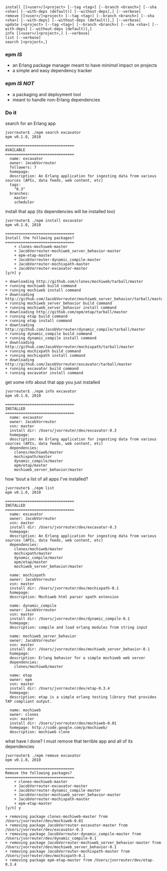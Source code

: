 	install [[<user>/]<project> [--tag <tag>] [--branch <branch>] [--sha <sha>] [--with-deps (default)] [--without-deps],] [--verbose]
	remove [[<user>/]<project> [--tag <tag>] [--branch <branch>] [--sha <sha>] [--with-deps] [--without-deps (default)],] [--verbose]
	update [<project> [--tag <tag>] [--branch <branch>] [--sha <sha>] [--with-deps] [--without-deps (default)],]
	info [[<user>/]<project>,] [--verbose]
	list [--verbose]
	search [<project>,]

### epm _IS_
* an Erlang package manager meant to have _minimal_ impact on projects
* a simple and easy dependency tracker

### epm _IS NOT_
* a packaging and deployment tool
* meant to handle non-Erlang dependencies

### Do it

search for an Erlang app  

	jvorreuter$ ./epm search excavator
	epm v0.1.0, 2010

	===============================
	AVAILABLE
	===============================
	  name: excavator
	  owner: JacobVorreuter
	  followers: 7
	  homepage: 
	  description: An Erlang application for ingesting data from various sources (APIs, data feeds, web content, etc)
	  tags:
	    "0.3"
	  branches:
	    master
	    scheduler

install that app (its dependencies will be installed too)  

	jvorreuter$ ./epm install excavator
	epm v0.1.0, 2010

	===============================
	Install the following packages?
	===============================
	    + clones-mochiweb-master
	    + JacobVorreuter-mochiweb_server_behavior-master
	    + epm-etap-master
	    + JacobVorreuter-dynamic_compile-master
	    + JacobVorreuter-mochixpath-master
	    + JacobVorreuter-excavator-master
	[y/n] y

	+ downloading http://github.com/clones/mochiweb/tarball/master
	+ running mochiweb build command
	+ running mochiweb install command
	+ downloading http://github.com/JacobVorreuter/mochiweb_server_behavior/tarball/master
	+ running mochiweb_server_behavior build command
	+ running mochiweb_server_behavior install command
	+ downloading http://github.com/epm/etap/tarball/master
	+ running etap build command
	+ running etap install command
	+ downloading http://github.com/JacobVorreuter/dynamic_compile/tarball/master
	+ running dynamic_compile build command
	+ running dynamic_compile install command
	+ downloading http://github.com/JacobVorreuter/mochixpath/tarball/master
	+ running mochixpath build command
	+ running mochixpath install command
	+ downloading http://github.com/JacobVorreuter/excavator/tarball/master
	+ running excavator build command
	+ running excavator install command

get some info about that app you just installed  

	jvorreuter$ ./epm info excavator
	epm v0.1.0, 2010

	===============================
	INSTALLED
	===============================
	  name: excavator
	  owner: JacobVorreuter
	  vsn: master
	  install dir: /Users/jvorreuter/dev/excavator-0.3
	  homepage: 
	  description: An Erlang application for ingesting data from various sources (APIs, data feeds, web content, etc)
	  dependencies: 
	    clones/mochiweb/master
	    mochixpath/master
	    dynamic_compile/master
	    epm/etap/master
	    mochiweb_server_behavior/master

how 'bout a list of all apps I've installed?  

	jvorreuter$ ./epm list
	epm v0.1.0, 2010

	===============================
	INSTALLED
	===============================
	  name: excavator
	  owner: JacobVorreuter
	  vsn: master
	  install dir: /Users/jvorreuter/dev/excavator-0.3
	  homepage: 
	  description: An Erlang application for ingesting data from various sources (APIs, data feeds, web content, etc)
	  dependencies: 
	    clones/mochiweb/master
	    mochixpath/master
	    dynamic_compile/master
	    epm/etap/master
	    mochiweb_server_behavior/master

	  name: mochixpath
	  owner: JacobVorreuter
	  vsn: master
	  install dir: /Users/jvorreuter/dev/mochixpath-0.1
	  homepage: 
	  description: Mochiweb html parser xpath extension

	  name: dynamic_compile
	  owner: JacobVorreuter
	  vsn: master
	  install dir: /Users/jvorreuter/dev/dynamic_compile-0.1
	  homepage: 
	  description: compile and load erlang modules from string input

	  name: mochiweb_server_behavior
	  owner: JacobVorreuter
	  vsn: master
	  install dir: /Users/jvorreuter/dev/mochiweb_server_behavior-0.1
	  homepage: 
	  description: Erlang behavior for a simple mochiweb web server
	  dependencies: 
	    clones/mochiweb/master

	  name: etap
	  owner: epm
	  vsn: master
	  install dir: /Users/jvorreuter/dev/etap-0.3.4
	  homepage: 
	  description: etap is a simple erlang testing library that provides TAP compliant output.

	  name: mochiweb
	  owner: clones
	  vsn: master
	  install dir: /Users/jvorreuter/dev/mochiweb-0.01
	  homepage: http://code.google.com/p/mochiweb/
	  description: mochiweb clone

what have I done? I must remove that terrible app and all of its dependencies  

	jvorreuter$ ./epm remove excavator
	epm v0.1.0, 2010

	===============================
	Remove the following packages?
	===============================
	    + clones-mochiweb-master
	    + JacobVorreuter-excavator-master
	    + JacobVorreuter-dynamic_compile-master
	    + JacobVorreuter-mochiweb_server_behavior-master
	    + JacobVorreuter-mochixpath-master
	    + epm-etap-master
	[y/n] y

	+ removing package clones-mochiweb-master from /Users/jvorreuter/dev/mochiweb-0.01
	+ removing package JacobVorreuter-excavator-master from /Users/jvorreuter/dev/excavator-0.3
	+ removing package JacobVorreuter-dynamic_compile-master from /Users/jvorreuter/dev/dynamic_compile-0.1
	+ removing package JacobVorreuter-mochiweb_server_behavior-master from /Users/jvorreuter/dev/mochiweb_server_behavior-0.1
	+ removing package JacobVorreuter-mochixpath-master from /Users/jvorreuter/dev/mochixpath-0.1
	+ removing package epm-etap-master from /Users/jvorreuter/dev/etap-0.3.4
	
